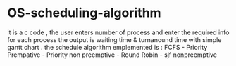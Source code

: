 # OS-scheduling-algorithm
it is a c code , the user enters number of process and enter the required info for each process
the output is waiting time & turnanound time with simple gantt chart .
the schedule algorithm emplemented is : FCFS - Priority Prempative - Priority non preemptive - Round Robin - sjf nonpreemptive

